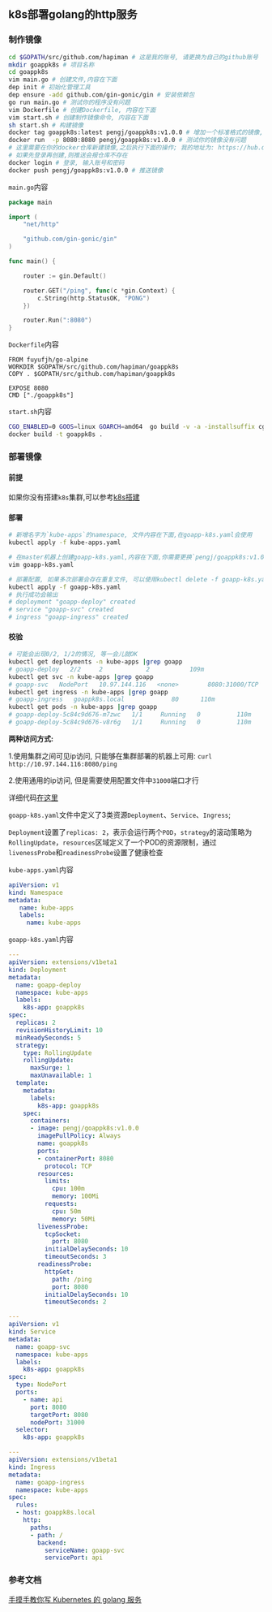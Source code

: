 ## k8s部署golang的http服务

### 制作镜像
```sh
cd $GOPATH/src/github.com/hapiman # 这是我的账号, 请更换为自己的github账号
mkdir goappk8s # 项目名称
cd goappk8s
vim main.go # 创建文件,内容在下面
dep init # 初始化管理工具
dep ensure -add github.com/gin-gonic/gin # 安装依赖包
go run main.go # 测试你的程序没有问题
vim Dockerfile # 创建Dockerfile, 内容在下面
vim start.sh # 创建制作镜像命令, 内容在下面
sh start.sh # 构建镜像
docker tag goappk8s:latest pengj/goappk8s:v1.0.0 # 增加一个标准格式的镜像, 请更换为自己的仓库名字
docker run  -p 8080:8080 pengj/goappk8s:v1.0.0 # 测试你的镜像没有问题
# 这里需要在你的docker仓库新建镜像,之后执行下面的操作; 我的地址为: https://hub.docker.com/u/pengj
# 如果先登录再创建,则推送会报仓库不存在
docker login # 登录, 输入账号和密码
docker push pengj/goappk8s:v1.0.0 # 推送镜像
```

`main.go`内容
```go
package main

import (
	"net/http"

	"github.com/gin-gonic/gin"
)

func main() {

	router := gin.Default()

	router.GET("/ping", func(c *gin.Context) {
		c.String(http.StatusOK, "PONG")
	})

	router.Run(":8080")
}
```

`Dockerfile`内容
```
FROM fuyufjh/go-alpine
WORKDIR $GOPATH/src/github.com/hapiman/goappk8s
COPY . $GOPATH/src/github.com/hapiman/goappk8s

EXPOSE 8080
CMD ["./goappk8s"]
```

`start.sh`内容
```sh
CGO_ENABLED=0 GOOS=linux GOARCH=amd64  go build -v -a -installsuffix cgo -o goappk8s .
docker build -t goappk8s .
```

### 部署镜像

#### 前提
如果你没有搭建`k8s`集群,可以参考[k8s搭建](https://github.com/hapiman/gorice/blob/master/k8s/k8s%E6%90%AD%E5%BB%BA.md)

#### 部署
```sh
# 新增名字为`kube-apps`的namespace, 文件内容在下面,在goapp-k8s.yaml会使用
kubectl apply -f kube-apps.yaml

# 在master机器上创建goapp-k8s.yaml,内容在下面,你需要更换`pengj/goappk8s:v1.0.0`为你自己的镜像仓库或者直接使用(省事)
vim goapp-k8s.yaml

# 部署配置, 如果多次部署会存在重复文件, 可以使用kubectl delete -f goapp-k8s.yaml删除
kubectl apply -f goapp-k8s.yaml
# 执行成功会输出
# deployment "goapp-deploy" created
# service "goapp-svc" created
# ingress "goapp-ingress" created
```
#### 校验
```sh
# 可能会出现0/2, 1/2的情况, 等一会儿就OK
kubectl get deployments -n kube-apps |grep goapp
# goapp-deploy   2/2     2            2           109m
kubectl get svc -n kube-apps |grep goapp
# goapp-svc   NodePort   10.97.144.116   <none>        8080:31000/TCP   109m
kubectl get ingress -n kube-apps |grep goapp
# goapp-ingress   goappk8s.local             80      110m
kubectl get pods -n kube-apps |grep goapp
# goapp-deploy-5c84c9d676-m7zwc   1/1     Running   0          110m
# goapp-deploy-5c84c9d676-v8r6g   1/1     Running   0          110m
```
**两种访问方式:**

1.使用集群之间可见ip访问, 只能够在集群部署的机器上可用: `curl http://10.97.144.116:8080/ping`

2.使用通用的ip访问, 但是需要使用配置文件中`31000`端口才行

详细代码[在这里](https://github.com/hapiman/goappk8s)

`goapp-k8s.yaml`文件中定义了3类资源`Deployment`、`Service`、`Ingress`;

`Deployment`设置了`replicas: 2`，表示会运行两个`POD`，`strategy`的滚动策略为`RollingUpdate`，`resources`区域定义了一个POD的资源限制，通过`livenessProbe`和`readinessProbe`设置了健康检查

`kube-apps.yaml`内容
``` yaml
apiVersion: v1
kind: Namespace
metadata:
   name: kube-apps
   labels:
     name: kube-apps
```

`goapp-k8s.yaml`内容
```yaml
---
apiVersion: extensions/v1beta1
kind: Deployment
metadata:
  name: goapp-deploy
  namespace: kube-apps
  labels:
    k8s-app: goappk8s
spec:
  replicas: 2
  revisionHistoryLimit: 10
  minReadySeconds: 5
  strategy:
    type: RollingUpdate
    rollingUpdate:
      maxSurge: 1
      maxUnavailable: 1
  template:
    metadata:
      labels:
        k8s-app: goappk8s
    spec:
      containers:
      - image: pengj/goappk8s:v1.0.0
        imagePullPolicy: Always
        name: goappk8s
        ports:
        - containerPort: 8080
          protocol: TCP
        resources:
          limits:
            cpu: 100m
            memory: 100Mi
          requests:
            cpu: 50m
            memory: 50Mi
        livenessProbe:
          tcpSocket:
            port: 8080
          initialDelaySeconds: 10
          timeoutSeconds: 3
        readinessProbe:
          httpGet:
            path: /ping
            port: 8080
          initialDelaySeconds: 10
          timeoutSeconds: 2

---
apiVersion: v1
kind: Service
metadata:
  name: goapp-svc
  namespace: kube-apps
  labels:
    k8s-app: goappk8s
spec:
  type: NodePort
  ports:
    - name: api
      port: 8080
      targetPort: 8080
      nodePort: 31000
  selector:
    k8s-app: goappk8s

---
apiVersion: extensions/v1beta1
kind: Ingress
metadata:
  name: goapp-ingress
  namespace: kube-apps
spec:
  rules:
  - host: goappk8s.local
    http:
      paths:
      - path: /
        backend:
          serviceName: goapp-svc
          servicePort: api
```

### 参考文档
[手摸手教你写 Kubernetes 的 golang 服务](https://www.qikqiak.com/post/write-kubernets-golang-service-step-by-step/)
